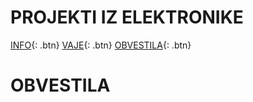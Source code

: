 # PROJEKTI IZ ELEKTRONIKE

[INFO](../index){: .btn}
[VAJE](../Skripta/index){: .btn}
[OBVESTILA]( ../Obvestila/index ){: .btn}

# OBVESTILA

